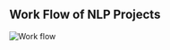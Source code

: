 ## Work Flow of NLP Projects 
![Work flow](https://d3i71xaburhd42.cloudfront.net/f4d8f8b928d4f7457c442dbc822a49a57fbc7a8b/2-Figure1-1.png) 

